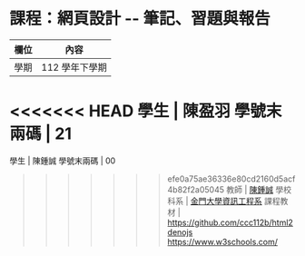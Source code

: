 # 課程：網頁設計 -- 筆記、習題與報告

欄位 | 內容
-----|--------
學期 | 112 學年下學期
<<<<<<< HEAD
學生 |  陳盈羽
學號末兩碼 | 21
=======
學生 |  陳鍾誠
學號末兩碼 | 00
>>>>>>> efe0a75ae36336e80cd2160d5acf4b82f2a05045
教師 | [陳鍾誠](https://www.nqu.edu.tw/educsie/index.php?act=blog&code=list&ids=4)
學校科系 | [金門大學資訊工程系](https://www.nqu.edu.tw/educsie/index.php)
課程教材 | https://github.com/ccc112b/html2denojs <br/> https://www.w3schools.com/
